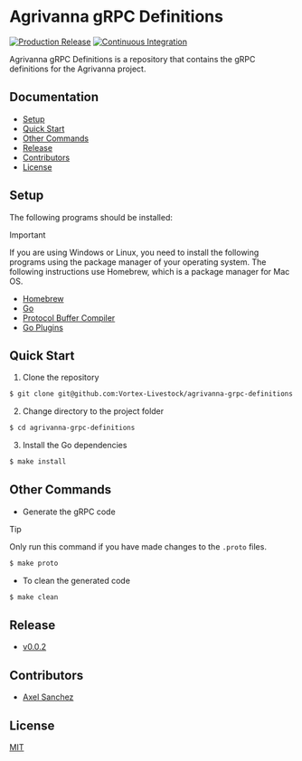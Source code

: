# Agrivanna gRPC Definitions

[![Production Release](https://github.com/Vortex-Livestock/agrivanna-grpc-definitions/actions/workflows/production_release.yaml/badge.svg)](https://github.com/Vortex-Livestock/agrivanna-grpc-definitions/actions/workflows/production_release.yaml)
[![Continuous Integration](https://github.com/Vortex-Livestock/agrivanna-grpc-definitions/actions/workflows/continuous_integration.yaml/badge.svg)](https://github.com/Vortex-Livestock/agrivanna-grpc-definitions/actions/workflows/continuous_integration.yaml)

Agrivanna gRPC Definitions is a repository that contains the gRPC definitions for the Agrivanna project.

## Documentation

- [Setup](#setup)
- [Quick Start](#quick-start)
- [Other Commands](#other-commands)
- [Release](#release)
- [Contributors](#contributors)
- [License](#license)

## Setup

The following programs should be installed:

> [!IMPORTANT]
>
> If you are using Windows or Linux, you need to install the following programs using the package manager of your operating system. The following instructions use Homebrew, which is a package manager for Mac OS.

- [Homebrew](https://brew.sh/)
- [Go](https://golang.org/doc/install)
- [Protocol Buffer Compiler](https://grpc.io/docs/protoc-installation/)
- [Go Plugins](https://grpc.io/docs/languages/go/quickstart/)

## Quick Start

1. Clone the repository

```bash
$ git clone git@github.com:Vortex-Livestock/agrivanna-grpc-definitions.git
```

2. Change directory to the project folder

```bash
$ cd agrivanna-grpc-definitions
```

3. Install the Go dependencies

```bash
$ make install
```

## Other Commands

- Generate the gRPC code

> [!TIP]
>
> Only run this command if you have made changes to the `.proto` files.

```bash
$ make proto
```

- To clean the generated code

```bash
$ make clean
```

## Release

- [v0.0.2](https://github.com/Vortex-Livestock/agrivanna-grpc-definitions/releases/tag/v0.0.2)

## Contributors

- [Axel Sanchez](https://github.com/Axeloooo)

## License

[MIT](https://opensource.org/licenses/MIT)
